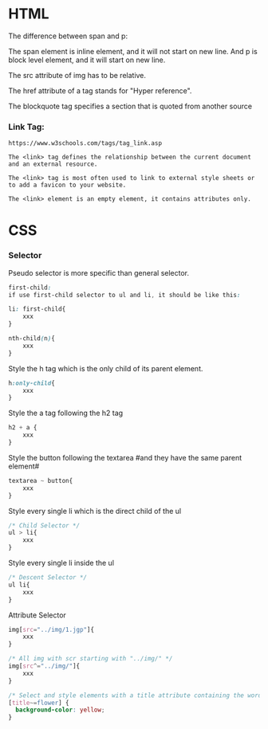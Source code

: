 # HTML

The difference between span and p:

The span element is inline element, and it will not start on new line.
And p is block level element, and it will start on new line.

The src attribute of img has to be relative.

The href attribute of a tag  stands for "Hyper reference".

The blockquote tag specifies a section that is quoted from another source

### Link Tag:
```
https://www.w3schools.com/tags/tag_link.asp

The <link> tag defines the relationship between the current document and an external resource.

The <link> tag is most often used to link to external style sheets or to add a favicon to your website.

The <link> element is an empty element, it contains attributes only.
```


# CSS

### Selector
 Pseudo selector is more specific than general selector. 
```css
first-child: 
if use first-child selector to ul and li, it should be like this:

li: first-child{
    xxx
}

nth-child(n){
    xxx
}
```
Style the h tag which is the only child of its parent element.
```css
h:only-child{
    xxx
}
```


Style the a tag following the h2 tag
```css
h2 + a {
    xxx
}
```
Style the button following the textarea #and they have the same parent element#
```css
textarea ~ button{
    xxx
}
```

Style every single li which is the direct child of the ul
```css
/* Child Selector */
ul > li{
    xxx
}
```
Style every single li inside the ul
```css
/* Descent Selector */
ul li{
    xxx
}
```
Attribute Selector
```css
img[src="../img/1.jgp"]{
    xxx
}

/* All img with scr starting with "../img/" */
img[src^="../img/"]{
    xxx
}

/* Select and style elements with a title attribute containing the word "flower": */
[title~=flower] {
  background-color: yellow;
}
```


